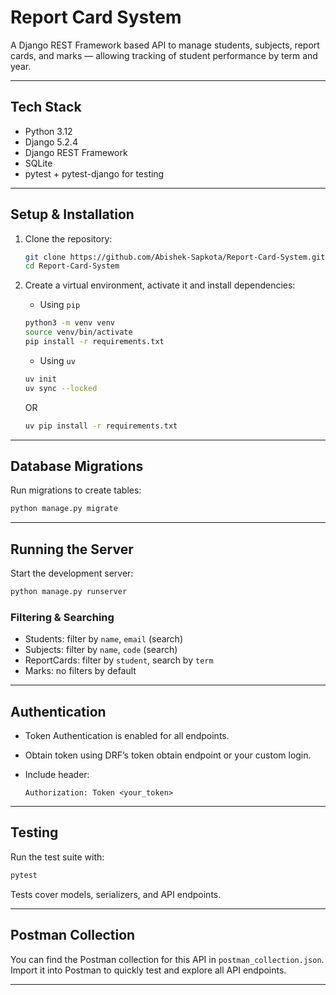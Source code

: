 # Report Card System

A Django REST Framework based API to manage students, subjects, report cards, and marks — allowing tracking of student performance by term and year.

---

## Tech Stack

- Python 3.12
- Django 5.2.4 
- Django REST Framework  
- SQLite
- pytest + pytest-django for testing  

---

## Setup & Installation

1. Clone the repository:

   ```bash
   git clone https://github.com/Abishek-Sapkota/Report-Card-System.git
   cd Report-Card-System
   ```

2. Create a virtual environment, activate it and install dependencies:
   - Using `pip`

   ```bash
   python3 -m venv venv
   source venv/bin/activate
   pip install -r requirements.txt
   ```
   - Using `uv`
   ```bash
   uv init
   uv sync --locked
   ```
   OR
   ```bash
   uv pip install -r requirements.txt
   ```

---

## Database Migrations

Run migrations to create tables:

```bash
python manage.py migrate
```

---

## Running the Server

Start the development server:

```bash
python manage.py runserver
```
 ### Filtering & Searching

* Students: filter by `name`, `email` (search)
* Subjects: filter by `name`, `code` (search)
* ReportCards: filter by `student`, search by `term`
* Marks: no filters by default

---

## Authentication

* Token Authentication is enabled for all endpoints.
* Obtain token using DRF’s token obtain endpoint or your custom login.
* Include header:

  ```
  Authorization: Token <your_token>
  ```

---

## Testing

Run the test suite with:

```bash
pytest
```

Tests cover models, serializers, and API endpoints.

---

## Postman Collection

You can find the Postman collection for this API in `postman_collection.json`.
Import it into Postman to quickly test and explore all API endpoints.

---
